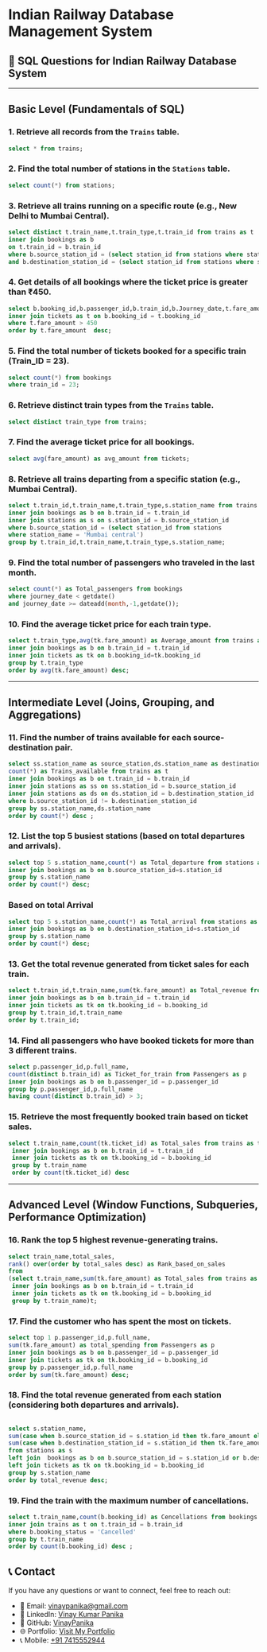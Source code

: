 # Indian Railway Database Management System

## 📌 SQL Questions for Indian Railway Database System

---

## **Basic Level (Fundamentals of SQL)**

### 1. Retrieve all records from the `Trains` table.
```sql
select * from trains;
```

### 2. Find the total number of stations in the `Stations` table.
```sql
select count(*) from stations;
```

### 3. Retrieve all trains running on a specific route (e.g., New Delhi to Mumbai Central).
```sql
select distinct t.train_name,t.train_type,t.train_id from trains as t
inner join bookings as b
on t.train_id = b.train_id
where b.source_station_id = (select station_id from stations where station_name = 'New Delhi')
and b.destination_station_id = (select station_id from stations where station_name = 'Mumbai Central');
```

### 4. Get details of all bookings where the ticket price is greater than ₹450.
```sql
select b.booking_id,b.passenger_id,b.train_id,b.Journey_date,t.fare_amount  from bookings as b
inner join tickets as t on b.booking_id = t.booking_id
where t.fare_amount > 450
order by t.fare_amount  desc;
```

### 5. Find the total number of tickets booked for a specific train (Train_ID = 23).
```sql
select count(*) from bookings
where train_id = 23;
```

### 6. Retrieve distinct train types from the `Trains` table.
```sql
select distinct train_type from trains;
```

### 7. Find the average ticket price for all bookings.
```sql
select avg(fare_amount) as avg_amount from tickets;
```

### 8. Retrieve all trains departing from a specific station (e.g., Mumbai Central).
```sql
select t.train_id,t.train_name,t.train_type,s.station_name from trains as t
inner join bookings as b on b.train_id = t.train_id
inner join stations as s on s.station_id = b.source_station_id
where b.source_station_id = (select station_id from stations
where station_name = 'Mumbai central')
group by t.train_id,t.train_name,t.train_type,s.station_name;
```

### 9. Find the total number of passengers who traveled in the last month.
```sql
select count(*) as Total_passengers from bookings
where journey_date < getdate()
and journey_date >= dateadd(month,-1,getdate());
```

### 10. Find the average ticket price for each train type.
```sql
select t.train_type,avg(tk.fare_amount) as Average_amount from trains as t
inner join bookings as b on b.train_id = t.train_id
inner join tickets as tk on b.booking_id=tk.booking_id
group by t.train_type
order by avg(tk.fare_amount) desc;
```

---

## **Intermediate Level (Joins, Grouping, and Aggregations)**

### 11. Find the number of trains available for each source-destination pair.
```sql
select ss.station_name as source_station,ds.station_name as destination_station,
count(*) as Trains_available from trains as t
inner join bookings as b on t.train_id = b.train_id
inner join stations as ss on ss.station_id = b.source_station_id
inner join stations as ds on ds.station_id = b.destination_station_id
where b.source_station_id != b.destination_station_id
group by ss.station_name,ds.station_name
order by count(*) desc ;
```

### 12. List the top 5 busiest stations (based on total departures and arrivals).
```sql
select top 5 s.station_name,count(*) as Total_departure from stations as s
inner join bookings as b on b.source_station_id=s.station_id
group by s.station_name
order by count(*) desc;
```
### Based on total Arrival

```sql
select top 5 s.station_name,count(*) as Total_arrival from stations as s
inner join bookings as b on b.destination_station_id=s.station_id
group by s.station_name
order by count(*) desc;
```

### 13. Get the total revenue generated from ticket sales for each train.
```sql
select t.train_id,t.train_name,sum(tk.fare_amount) as Total_revenue from trains as t
inner join bookings as b on b.train_id = t.train_id
inner join tickets as tk on tk.booking_id = b.booking_id
group by t.train_id,t.train_name
order by t.train_id;
```

### 14. Find all passengers who have booked tickets for more than 3 different trains.
```sql
select p.passenger_id,p.full_name,
count(distinct b.train_id) as Ticket_for_train from Passengers as p
inner join bookings as b on b.passenger_id = p.passenger_id
group by p.passenger_id,p.full_name
having count(distinct b.train_id) > 3;
```

### 15. Retrieve the most frequently booked train based on ticket sales.
```sql
select t.train_name,count(tk.ticket_id) as Total_sales from trains as t
 inner join bookings as b on b.train_id = t.train_id
 inner join tickets as tk on tk.booking_id = b.booking_id
 group by t.train_name
 order by count(tk.ticket_id) desc
```

---

## **Advanced Level (Window Functions, Subqueries, Performance Optimization)**

### 16. Rank the top 5 highest revenue-generating trains.
```sql
select train_name,total_sales,
rank() over(order by total_sales desc) as Rank_based_on_sales
from
(select t.train_name,sum(tk.fare_amount) as Total_sales from trains as t
 inner join bookings as b on b.train_id = t.train_id
 inner join tickets as tk on tk.booking_id = b.booking_id
 group by t.train_name)t;
```

### 17. Find the customer who has spent the most on tickets.
```sql
select top 1 p.passenger_id,p.full_name,
sum(tk.fare_amount) as total_spending from Passengers as p
inner join bookings as b on b.passenger_id = p.passenger_id
inner join tickets as tk on tk.booking_id = b.booking_id
group by p.passenger_id,p.full_name
order by sum(tk.fare_amount) desc;
```

### 18. Find the total revenue generated from each station (considering both departures and arrivals).
```sql

select s.station_name,
sum(case when b.source_station_id = s.station_id then tk.fare_amount else 0 end) +
sum(case when b.destination_station_id = s.station_id then tk.fare_amount else 0 end) as total_revenue
from stations as s
left join  bookings as b on b.source_station_id = s.station_id or b.destination_station_id = s.station_id
left join tickets as tk on tk.booking_id = b.booking_id
group by s.station_name
order by total_revenue desc;

```

### 19. Find the train with the maximum number of cancellations.
```sql
select t.train_name,count(b.booking_id) as Cencellations from bookings as b
inner join trains as t on t.train_id = b.train_id
where b.booking_status = 'Cancelled'
group by t.train_name
order by count(b.booking_id) desc ;
```


## 📞 Contact

If you have any questions or want to connect, feel free to reach out:

- 📧 Email: [vinaypanika@gmail.com](mailto:vinaypanika@gmail.com)
- 💼 LinkedIn: [Vinay Kumar Panika](https://www.linkedin.com/in/vinaykumarpanika)
- 📂 GitHub: [VinayPanika](https://github.com/Vinaypanika)
- 🌐 Portfolio: [Visit My Portfolio](https://sites.google.com/view/vinaykumarpanika/home)
- 📞 Mobile: [+91 7415552944](tel:+917415552944)




